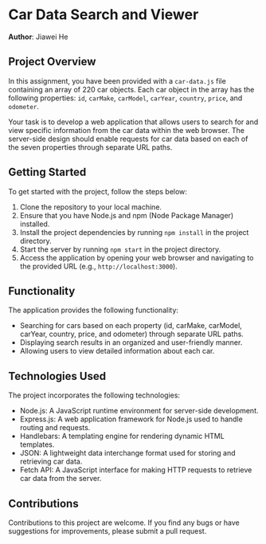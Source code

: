 # Car Data Search and Viewer

**Author**: Jiawei He

## Project Overview

In this assignment, you have been provided with a `car-data.js` file containing an array of 220 car objects. Each car object in the array has the following properties: `id`, `carMake`, `carModel`, `carYear`, `country`, `price`, and `odometer`.

Your task is to develop a web application that allows users to search for and view specific information from the car data within the web browser. The server-side design should enable requests for car data based on each of the seven properties through separate URL paths.

## Getting Started

To get started with the project, follow the steps below:

1. Clone the repository to your local machine.
2. Ensure that you have Node.js and npm (Node Package Manager) installed.
3. Install the project dependencies by running `npm install` in the project directory.
4. Start the server by running `npm start` in the project directory.
5. Access the application by opening your web browser and navigating to the provided URL (e.g., `http://localhost:3000`).

## Functionality

The application provides the following functionality:

- Searching for cars based on each property (id, carMake, carModel, carYear, country, price, and odometer) through separate URL paths.
- Displaying search results in an organized and user-friendly manner.
- Allowing users to view detailed information about each car.

## Technologies Used

The project incorporates the following technologies:

- Node.js: A JavaScript runtime environment for server-side development.
- Express.js: A web application framework for Node.js used to handle routing and requests.
- Handlebars: A templating engine for rendering dynamic HTML templates.
- JSON: A lightweight data interchange format used for storing and retrieving car data.
- Fetch API: A JavaScript interface for making HTTP requests to retrieve car data from the server.

## Contributions

Contributions to this project are welcome. If you find any bugs or have suggestions for improvements, please submit a pull request.

